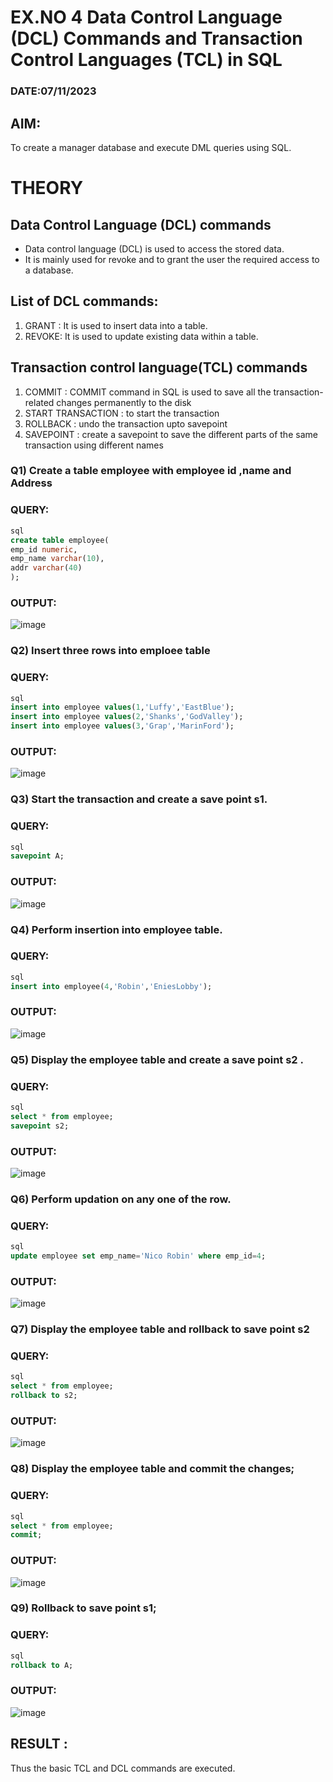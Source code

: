 # EX.NO 4 Data Control Language (DCL) Commands and Transaction Control Languages (TCL) in SQL
### DATE:07/11/2023
## AIM:
To create a manager database and execute DML queries using SQL.

# THEORY
## Data Control Language (DCL) commands
* Data control language (DCL) is used to access the stored data.
* It is mainly used for revoke and to grant the user the required access to a database.
## List of DCL commands: 
1. GRANT : It is used to insert data into a table.
2. REVOKE: It is used to update existing data within a table.
## Transaction control language(TCL) commands
1. COMMIT : COMMIT command in SQL is used to save all the transaction-related changes permanently to the disk
2. START TRANSACTION : to start the transaction
3. ROLLBACK : undo the transaction upto savepoint 
4. SAVEPOINT : create a savepoint to save the different parts of the same transaction using different names

### Q1) Create a table employee with employee id ,name and Address

### QUERY:
```sql
sql
create table employee(
emp_id numeric,
emp_name varchar(10),
addr varchar(40)
);
```

### OUTPUT:
![image](https://github.com/NITHISH74/DBMS/assets/94164665/c4cab10d-4e7b-43e3-bd27-0c1b05d72a51)

### Q2) Insert three rows into emploee table 
### QUERY:
```sql
sql
insert into employee values(1,'Luffy','EastBlue');
insert into employee values(2,'Shanks','GodValley');
insert into employee values(3,'Grap','MarinFord');
```

### OUTPUT:
![image](https://github.com/NITHISH74/DBMS/assets/94164665/cc54e921-a030-414c-a435-5acef8af12bb)

### Q3) Start the transaction and create a save point s1.

### QUERY:
```sql
sql
savepoint A;
```

### OUTPUT:
![image](https://github.com/NITHISH74/DBMS/assets/94164665/49e6e831-20fe-4bf8-b56e-1e333fa6c3c3)

### Q4) Perform insertion into employee table.

### QUERY:
```sql
sql
insert into employee(4,'Robin','EniesLobby');
```

### OUTPUT:
![image](https://github.com/NITHISH74/DBMS/assets/94164665/1277f006-3a41-46f9-8ad1-08e874ec3b1a)


### Q5)	Display the employee table and create a save point s2 .
### QUERY:

```sql
sql
select * from employee;
savepoint s2;
```



### OUTPUT:
![image](https://github.com/NITHISH74/DBMS/assets/94164665/e7fca0ef-23d6-4a2a-b02c-aa865032db75)


### Q6)	Perform updation on any one of the row.
### QUERY:
```sql
sql
update employee set emp_name='Nico Robin' where emp_id=4;
```

### OUTPUT:
![image](https://github.com/NITHISH74/DBMS/assets/94164665/50e2ef49-513c-43ad-ad2a-c4971fd0fc7a)


### Q7) Display the employee table and rollback to  save point s2 
### QUERY:
```sql
sql
select * from employee;
rollback to s2;

```

### OUTPUT:
![image](https://github.com/NITHISH74/DBMS/assets/94164665/f9b6fbb2-a118-4360-a7d2-3fa4f6d85a25)


### Q8) Display the employee table and commit the changes; 
### QUERY:
```sql
sql
select * from employee;
commit;
```

### OUTPUT:
![image](https://github.com/NITHISH74/DBMS/assets/94164665/f64c5b14-4d95-4a9d-95a3-1322d3bd9eea)


### Q9) Rollback to save point s1;
### QUERY:
```sql
sql
rollback to A;
```

### OUTPUT:
![image](https://github.com/NITHISH74/DBMS/assets/94164665/82262c70-5160-4625-b724-cd3c4370d07e)




## RESULT :
Thus the basic TCL and DCL commands are executed.
